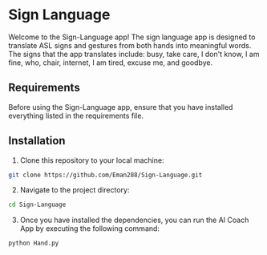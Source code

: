 # Sign Language

Welcome to the Sign-Language app! The sign language app is designed to translate ASL signs and gestures from both hands into meaningful words. The signs that the app translates include: busy, take care, I don't know, I am fine, who, chair, internet, I am tired, excuse me, and goodbye.

## Requirements

Before using the Sign-Language app, ensure that you have installed everything listed in the requirements file.

## Installation

1. Clone this repository to your local machine:

```bash
git clone https://github.com/Eman288/Sign-Language.git
```
2. Navigate to the project directory:
```bash
cd Sign-Language
```
3. Once you have installed the dependencies, you can run the AI Coach App by executing the following command:
```bash
python Hand.py
```
